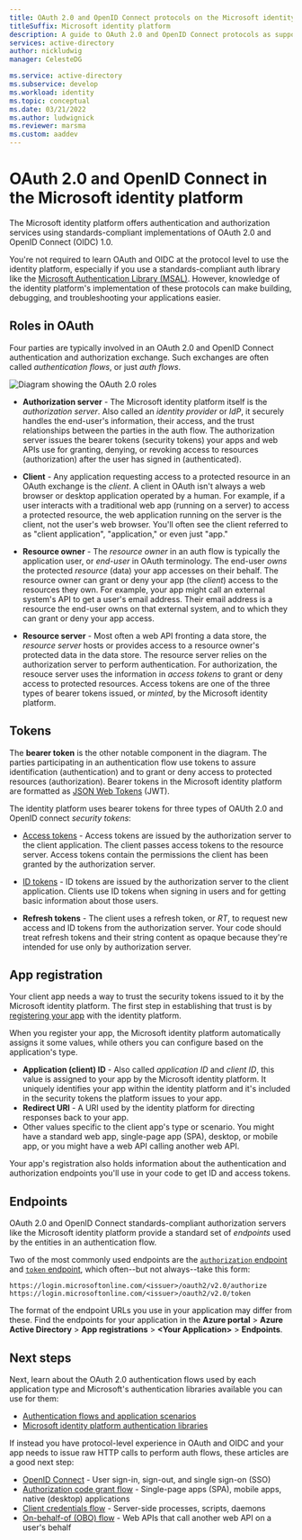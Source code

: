 ```yaml
---
title: OAuth 2.0 and OpenID Connect protocols on the Microsoft identity platform | Azure
titleSuffix: Microsoft identity platform
description: A guide to OAuth 2.0 and OpenID Connect protocols as supported by the Microsoft identity platform.
services: active-directory
author: nickludwig
manager: CelesteDG

ms.service: active-directory
ms.subservice: develop
ms.workload: identity
ms.topic: conceptual
ms.date: 03/21/2022
ms.author: ludwignick
ms.reviewer: marsma
ms.custom: aaddev
---
```


# OAuth 2.0 and OpenID Connect in the Microsoft identity platform

The Microsoft identity platform offers authentication and authorization services using standards-compliant implementations of OAuth 2.0 and OpenID Connect (OIDC) 1.0.

You're not required to learn OAuth and OIDC at the protocol level to use the identity platform, especially if you use a standards-compliant auth library like the [Microsoft Authentication Library (MSAL)](msal-overview.md). However, knowledge of the identity platform's implementation of these protocols can make building, debugging, and troubleshooting your applications easier.

## Roles in OAuth

Four parties are typically involved in an OAuth 2.0 and OpenID Connect authentication and authorization exchange. Such exchanges are often called *authentication flows*, or just *auth flows*.

![Diagram showing the OAuth 2.0 roles](./media/active-directory-v2-flows/protocols-roles.svg)

* **Authorization server** - The Microsoft identity platform itself is the *authorization server*. Also called an *identity provider* or *IdP*, it securely handles the end-user's information, their access, and the trust relationships between the parties in the auth flow. The authorization server issues the bearer tokens (security tokens) your apps and web APIs use for granting, denying, or revoking access to resources (authorization) after the user has signed in (authenticated).

* **Client** - Any application requesting access to a protected resource in an OAuth exchange is the *client*. A client in OAuth isn't always a web browser or desktop application operated by a human. For example, if a user interacts with a traditional web app (running on a server) to access a protected resource, the web application running on the server is the client, not the user's web browser. You'll often see the client referred to as "client application", "application," or even just "app."

* **Resource owner** - The *resource owner* in an auth flow is typically the application user, or *end-user* in OAuth terminology. The end-user *owns* the protected *resource* (data) your app accesses on their behalf. The resource owner can grant or deny your app (the _client_) access to the resources they own. For example, your app might call an external system's API to get a user's email address. Their email address is a resource the end-user owns on that external system, and to which they can grant or deny your app access.

* **Resource server** - Most often a web API fronting a data store, the *resource server* hosts or provides access to a resource owner's protected data in the data store. The resource server relies on the authorization server to perform authentication. For authorization, the resouce server uses the information in *access tokens* to grant or deny access to protected resources. Access tokens are one of the three types of bearer tokens issued, or *minted*, by the Microsoft identity platform.

## Tokens

The **bearer token** is the other notable component in the diagram. The parties participating in an authentication flow use tokens to assure identification (authentication) and to grant or deny access to protected resources (authorization). Bearer tokens in the Microsoft identity platform are formatted as [JSON Web Tokens](https://tools.ietf.org/html/rfc7519) (JWT).

The identity platform uses bearer tokens for three types of OAUth 2.0 and OpenID connect *security tokens*:

* [Access tokens](access-tokens.md) - Access tokens are issued by the authorization server to the client application. The client passes access tokens to the resource server. Access tokens contain the permissions the client has been granted by the authorization server. 

* [ID tokens](id-tokens.md) - ID tokens are issued by the authorization server to the client application. Clients use ID tokens when signing in users and for getting basic information about those users.

* **Refresh tokens** - The client uses a refresh token, or *RT*, to request new access and ID tokens from the authorization server. Your code should treat refresh tokens and their string content as opaque because they're intended for use only by authorization server.

## App registration

Your client app needs a way to trust the security tokens issued to it by the Microsoft identity platform. The first step in establishing that trust is by [registering your app](quickstart-register-app.md) with the identity platform.

When you register your app, the Microsoft identity platform automatically assigns it some values, while others you can configure based on the application's type.

* **Application (client) ID** - Also called _application ID_ and _client ID_, this value is assigned to your app by the Microsoft identity platform. It uniquely identifies your app within the identity platform and it's included in the security tokens the platform issues to your app.
* **Redirect URI** - A URI used by the identity platform for directing responses back to your app.
* Other values specific to the client app's type or scenario. You might have a standard web app, single-page app (SPA), desktop, or mobile app, or you might have a web API calling another web API.

Your app's registration also holds information about the authentication and authorization endpoints you'll use in your code to get ID and access tokens.

## Endpoints

OAuth 2.0 and OpenID Connect standards-compliant authorization servers like the Microsoft identity platform provide a standard set of *endpoints* used by the entities in an authentication flow.

Two of the most commonly used endpoints are the [`authorization` endpoint](v2-oauth2-auth-code-flow.md#request-an-authorization-code) and [`token` endpoint](v2-oauth2-auth-code-flow.md#redeem-a-code-for-an-access-token), which often--but not always--take this form:

```
https://login.microsoftonline.com/<issuer>/oauth2/v2.0/authorize
https://login.microsoftonline.com/<issuer>/oauth2/v2.0/token
```

The format of the endpoint URLs you use in your application may differ from these. Find the endpoints for your application in the **Azure portal** > **Azure Active Directory** > **App registrations** > **\<Your Application\>** > **Endpoints**.
 
## Next steps

Next, learn about the OAuth 2.0 authentication flows used by each application type and Microsoft's authentication libraries available you can use for them:

- [Authentication flows and application scenarios](authentication-flows-app-scenarios.md)
- [Microsoft identity platform authentication libraries](reference-v2-libraries.md)

If instead you have protocol-level experience in OAuth and OIDC and your app needs to issue raw HTTP calls to perform auth flows, these articles are a good next step:

* [OpenID Connect](v2-protocols-oidc.md) - User sign-in, sign-out, and single sign-on (SSO)
* [Authorization code grant flow](v2-oauth2-auth-code-flow.md) - Single-page apps (SPA), mobile apps, native (desktop) applications
* [Client credentials flow](v2-oauth2-client-creds-grant-flow.md) - Server-side processes, scripts, daemons
* [On-behalf-of (OBO) flow](v2-oauth2-on-behalf-of-flow.md) - Web APIs that call another web API on a user's behalf
